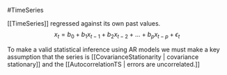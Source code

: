 #TimeSeries 

[[TimeSeries]] regressed against its own past values.
$$
x_t = b_0 + b_1x_{t-1} + b_2x_{t-2} + ...+ b_px_{t-p} + \epsilon_t
$$

To make a valid statistical inference using AR models we must make a key assumption that the series is  [[CovarianceStationarity | covariance stationary]] and the [[AutocorrelationTS | errors are uncorrelated.]]

